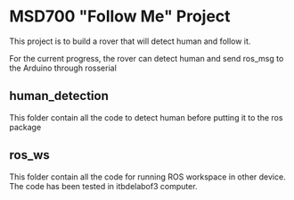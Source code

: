 # MSD700 "Follow Me" Project

This project is to build a rover that will detect human and follow it.

For the current progress, the rover can detect human and send ros_msg to the Arduino through rosserial

## human_detection
This folder contain all the code to detect human before putting it to the ros package

## ros_ws
This folder contain all the code for running ROS workspace in other device. The code has been tested in itbdelabof3 computer.